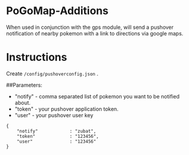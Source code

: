 # PoGoMap-Additions
When used in conjunction with the gps module, will send a pushover notification of nearby pokemon with a link to directions via google maps.

# Instructions
Create `/config/pushoverconfig.json` .

##Parameters:
* "notify" - comma separated list of pokemon you want to be notified about.
* "token" - your pushover application token.
* "user" - your pushover user key

```Example:
{
  	"notify"			: "zubat",
	"token"				: "123456",
	"user"				: "123456"
}
```
